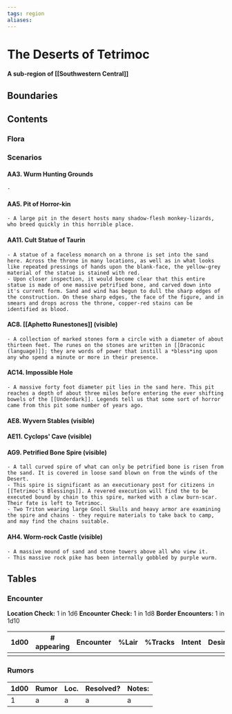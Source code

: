 ```yaml
---
tags: region
aliases:
---
```

# The Deserts of Tetrimoc
#### A sub-region of [[Southwestern Central]]
## Boundaries
## Contents
### Flora
### Scenarios
#### AA3. Wurm Hunting Grounds
	- 
#### AA5. Pit of Horror-kin
	- A large pit in the desert hosts many shadow-flesh monkey-lizards, who breed quickly in this horrible place.
#### AA11. Cult Statue of Taurin
	- A statue of a faceless monarch on a throne is set into the sand here. Across the throne in many locations, as well as in what looks like repeated pressings of hands upon the blank-face, the yellow-grey material of the statue is stained with red. 
	- Upon closer inspection, it would become clear that this entire statue is made of one massive petrified bone, and carved down into it's current form. Sand and wind has begun to dull the sharp edges of the construction. On these sharp edges, the face of the figure, and in smears and drops across the throne, copper-red stains can be identified as blood. 
#### AC8. [[Aphetto Runestones]] (visible)
	- A collection of marked stones form a circle with a diameter of about thirteen feet. The runes on the stones are written in [[Draconic (language)]]; they are words of power that instill a *bless*ing upon any who spend a minute or more in their presence.
#### AC14. Impossible Hole
	- A massive forty foot diameter pit lies in the sand here. This pit reaches a depth of about three miles before entering the ever shifting bowels of the [[Underdark]]. Legends tell us that some sort of horror came from this pit some number of years ago.
#### AE8. Wyvern Stables (visible)
#### AE11. Cyclops' Cave (visible)
#### AG9. Petrified Bone Spire (visible)
	- A tall curved spire of what can only be petrified bone is risen from the sand. It is covered in loose sand blown on from the winds of the Desert. 
	- This spire is significant as an executionary post for citizens in [[Tetrimoc's Blessings]]. A revered execution will find the to be executed bound by chain to this spire, marked with a claw burn-scar. Their fate is left to Tetrimoc.
	- Two Triton wearing large Gnoll Skulls and heavy armor are examining the spire and chains - they require materials to take back to camp, and may find the chains suitable.
#### AH4. Worm-rock Castle (visible)
	- A massive mound of sand and stone towers above all who view it.
	- This massive rock pike has been internally gobbled by purple wurm.



## Tables
### Encounter
**Location Check:** 1 in 1d6
**Encounter Check:** 1 in 1d8
**Border Encounters:** 1 in 1d10


| 1d00 | # appearing | Encounter | %Lair | %Tracks | Intent | Desire |
| ---- | ----------- | --------- | ----- | ------- | ------ | ------ |
|      |             |           |       |         |        |        |

### Rumors
| 1d00 | Rumor | Loc. | Resolved? | Notes: |
|------|-------|------|-----------|--------|
| 1    | a     | a    | a         | a      |